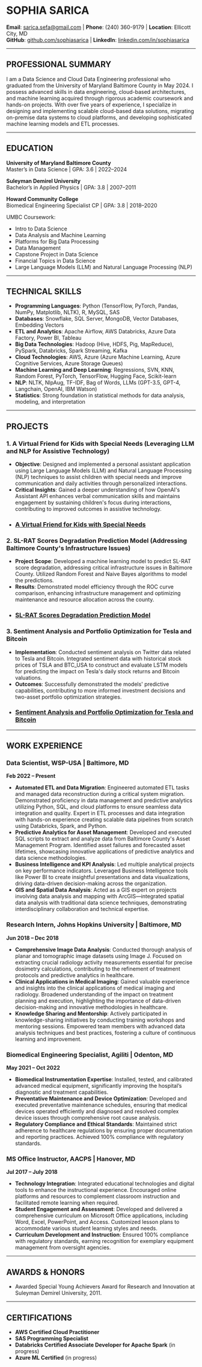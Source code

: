 # SOPHIA SARICA

**Email**: [sarica.sefa@gmail.com](mailto:sarica.sefa@gmail.com) | **Phone**: (240) 360-9179 | **Location**: Ellicott City, MD  
**GitHub**: [github.com/sophiasarica](https://github.com/sophiasarica) | **LinkedIn**: [linkedin.com/in/sophiasarica](https://www.linkedin.com/in/sophiasarica)

---

## PROFESSIONAL SUMMARY

I am a Data Science and Cloud Data Engineering professional who graduated from the University of Maryland Baltimore County in May 2024. I possess advanced skills in data engineering, cloud-based architectures, and machine learning acquired through rigorous academic coursework and hands-on projects. With over five years of experience, I specialize in designing and implementing scalable cloud-based data solutions, migrating on-premise data systems to cloud platforms, and developing sophisticated machine learning models and ETL processes.

---

## EDUCATION

**University of Maryland Baltimore County**  
Master’s in Data Science | GPA: 3.6 | 2022–2024

**Suleyman Demirel University**  
Bachelor’s in Applied Physics | GPA: 3.8 | 2007–2011

**Howard Community College**  
Biomedical Engineering Specialist CP | GPA: 3.8 | 2018–2020

UMBC Coursework:
- Intro to Data Science
- Data Analysis and Machine Learning
- Platforms for Big Data Processing
- Data Management
- Capstone Project in Data Science
- Financial Topics in Data Science
- Large Language Models (LLM) and Natural Language Processing (NLP)

---

## TECHNICAL SKILLS

- **Programming Languages**: Python (TensorFlow, PyTorch, Pandas, NumPy, Matplotlib, NLTK), R, MySQL, SAS
- **Databases**: Snowflake, SQL Server, MongoDB, Vector Databases, Embedding Vectors
- **ETL and Analytics**: Apache Airflow, AWS Databricks, Azure Data Factory, Power BI, Tableau
- **Big Data Technologies**: Hadoop (Hive, HDFS, Pig, MapReduce), PySpark, Databricks, Spark Streaming, Kafka
- **Cloud Technologies**: AWS, Azure (Azure Machine Learning, Azure Cognitive Services, Azure Storage Queues)
- **Machine Learning and Deep Learning**: Regressions, SVN, KNN, Random Forest, PyTorch, TensorFlow, Hugging Face, Scikit-learn
- **NLP**: NLTK, NlpAug, TF-IDF, Bag of Words, LLMs (GPT-3.5, GPT-4, Langchain, OpenAI, IBM Watson)
- **Statistics**: Strong foundation in statistical methods for data analysis, modeling, and interpretation

---

## PROJECTS

### 1. A Virtual Friend for Kids with Special Needs (Leveraging LLM and NLP for Assistive Technology)
- **Objective**: Designed and implemented a personal assistant application using Large Language Models (LLM) and Natural Language Processing (NLP) techniques to assist children with special needs and improve communication and daily activities through personalized interactions.
- **Critical Insights**: Gained a deeper understanding of how OpenAI's Assistant API enhances verbal communication skills and maintains engagement by sustaining children's focus during interactions, contributing to improved outcomes in assistive technology.
- ### [A Virtual Friend for Kids with Special Needs](https://github.com/sophiasarica/)  


### 2. SL-RAT Scores Degradation Prediction Model (Addressing Baltimore County's Infrastructure Issues)
- **Project Scope**: Developed a machine learning model to predict SL-RAT score degradation, addressing critical infrastructure issues in Baltimore County. Utilized Random Forest and Naive Bayes algorithms to model the predictions.
- **Results**: Demonstrated model efficiency through the ROC curve comparison, enhancing infrastructure management and optimizing maintenance and resource allocation across the county.
- ### [SL-RAT Scores Degradation Prediction Model](https://github.com/sophiasarica/SL-RAT-PROJECT/tree/main)  


### 3. Sentiment Analysis and Portfolio Optimization for Tesla and Bitcoin
- **Implementation**: Conducted sentiment analysis on Twitter data related to Tesla and Bitcoin. Integrated sentiment data with historical stock prices of TSLA and BTC_USA to construct and evaluate LSTM models for predicting the impact on Tesla's daily stock returns and Bitcoin valuations.
- **Outcomes**: Successfully demonstrated the models' predictive capabilities, contributing to more informed investment decisions and two-asset portfolio optimization strategies.
- ### [Sentiment Analysis and Portfolio Optimization for Tesla and Bitcoin](https://github.com/sophiasarica/)  


---

## WORK EXPERIENCE

### Data Scientist, WSP-USA | Baltimore, MD  
**Feb 2022 – Present**
- **Automated ETL and Data Migration**: Engineered automated ETL tasks and managed data reconstruction during a critical system migration. Demonstrated proficiency in data management and predictive analytics utilizing Python, SQL, and cloud platforms to ensure seamless data integration and quality. Expert in ETL processes and data integration with hands-on experience creating scalable data pipelines from scratch using Databricks, Spark, and Python.
- **Predictive Analytics for Asset Management**: Developed and executed SQL scripts to extract and analyze data from Baltimore County's Asset Management Program. Identified asset failures and forecasted asset lifetimes, showcasing innovative applications of predictive analytics and data science methodologies.
- **Business Intelligence and KPI Analysis**: Led multiple analytical projects on key performance indicators. Leveraged Business Intelligence tools like Power BI to create insightful presentations and data visualizations, driving data-driven decision-making across the organization.
- **GIS and Spatial Data Analysis**: Acted as a GIS expert on projects involving data analysis and mapping with ArcGIS—integrated spatial data analysis with traditional data science techniques, demonstrating interdisciplinary collaboration and technical expertise.

### Research Intern, Johns Hopkins University | Baltimore, MD  
**Jun 2018 – Dec 2018**
- **Comprehensive Image Data Analysis**: Conducted thorough analysis of planar and tomographic image datasets using Image J. Focused on extracting crucial radiology activity measurements essential for precise dosimetry calculations, contributing to the refinement of treatment protocols and predictive analytics in healthcare.
- **Clinical Applications in Medical Imaging**: Gained valuable experience and insights into the clinical applications of medical imaging and radiology. Broadened understanding of the impact on treatment planning and execution, highlighting the importance of data-driven decision-making and innovative methodologies in healthcare.
- **Knowledge Sharing and Mentorship**: Actively participated in knowledge-sharing initiatives by conducting training workshops and mentoring sessions. Empowered team members with advanced data analysis techniques and best practices, fostering a culture of continuous learning and improvement.

### Biomedical Engineering Specialist, Agiliti | Odenton, MD  
**May 2021 – Oct 2022**
- **Biomedical Instrumentation Expertise**: Installed, tested, and calibrated advanced medical equipment, significantly improving the hospital’s diagnostic and treatment capabilities.
- **Preventative Maintenance and Device Optimization**: Developed and executed preventative maintenance schedules, ensuring that medical devices operated efficiently and diagnosed and resolved complex device issues through comprehensive root cause analysis.
- **Regulatory Compliance and Ethical Standards**: Maintained strict adherence to healthcare regulations by ensuring proper documentation and reporting practices. Achieved 100% compliance with regulatory standards.

### MS Office Instructor, AACPS | Hanover, MD  
**Jul 2017 – July 2018**
- **Technology Integration**: Integrated educational technologies and digital tools to enhance the instructional experience. Encouraged online platforms and resources to complement classroom instruction and facilitated remote learning when required.
- **Student Engagement and Assessment**: Developed and delivered a comprehensive curriculum on Microsoft Office applications, including Word, Excel, PowerPoint, and Access. Customized lesson plans to accommodate various student learning styles and needs.
- **Curriculum Development and Instruction**: Ensured 100% compliance with regulatory standards, earning recognition for exemplary equipment management from oversight agencies.

---

## AWARDS & HONORS

- Awarded Special Young Achievers Award for Research and Innovation at Suleyman Demirel University, 2011.

---

## CERTIFICATIONS

- **AWS Certified Cloud Practitioner**
- **SAS Programming Specialist**
- **Databricks Certified Associate Developer for Apache Spark** (in progress)
- **Azure ML Certified** (in progress)

